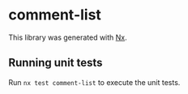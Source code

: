 # comment-list

This library was generated with [Nx](https://nx.dev).

## Running unit tests

Run `nx test comment-list` to execute the unit tests.
